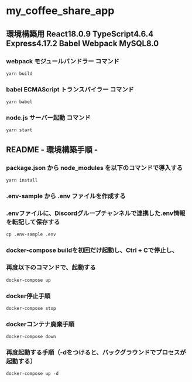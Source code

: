 # my_coffee_share_app
## 環境構築用 React18.0.9 TypeScript4.6.4 Express4.17.2 Babel Webpack MySQL8.0

### webpack モジュールバンドラー コマンド
``` yarn build ```

### babel ECMAScript トランスパイラー コマンド
``` yarn babel ```

### node.js サーバー起動 コマンド
``` yarn start ```

## README - 環境構築手順 -
### package.json から node_modules を以下のコマンドで導入する
``` yarn install ```

### .env-sample から .env ファイルを作成する
### .envファイルに、Discordグループチャンネルで連携した.env情報を転記して保存する
``` cp .env-sample .env ```

### docker-compose buildを初回だけ起動し、Ctrl + Cで停止し、
### 再度以下のコマンドで、起動する
``` docker-compose up ```

### docker停止手順
``` docker-compose stop ```

### dockerコンテナ廃棄手順
``` docker-compose down ```

### 再度起動する手順（-dをつけると、バックグラウンドでプロセスが起動する）
``` docker-compose up -d ```
